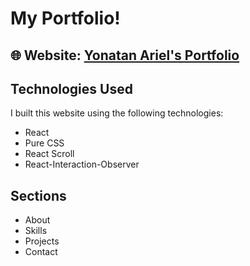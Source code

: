 # My Portfolio!

## 🌐 Website: [Yonatan Ariel's Portfolio](https://yonatan-ariel-portfolio.netlify.app)



## Technologies Used

I built this website using the following technologies:

- React
- Pure CSS
- React Scroll
- React-Interaction-Observer


## Sections

- About
- Skills
- Projects
- Contact
